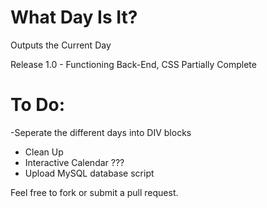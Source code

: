 # What Day Is It?
Outputs the Current Day

Release 1.0 - Functioning Back-End, CSS Partially Complete

# To Do:
-Seperate the different days into DIV blocks
- Clean Up
- Interactive Calendar ???
- Upload MySQL database script

Feel free to fork or submit a pull request.
